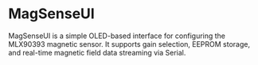 # MagSenseUI
MagSenseUI is a simple OLED-based interface for configuring the MLX90393 magnetic sensor. It supports gain selection, EEPROM storage, and real-time magnetic field data streaming via Serial.
